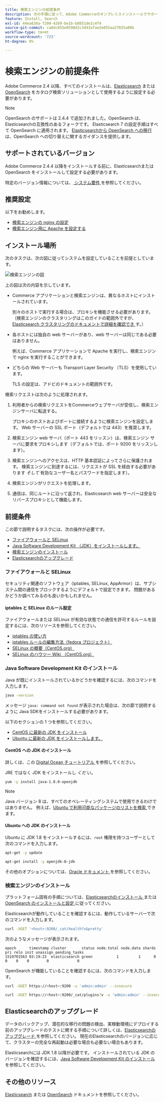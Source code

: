 ```yaml
---
title: 検索エンジンの前提条件
description: 次の手順に従って、Adobe Commerceのオンプレミスインストールでサポートされる検索エンジンソフトウェアをインストールし設定します。
feature: Install, Search
exl-id: 44ea638a-7200-4269-be1b-b0851de2c4f4
source-git-commit: ca8dc855e0598d2c3d43afae2e055aa27035a09b
workflow-type: tm+mt
source-wordcount: '723'
ht-degree: 0%

---
```


# 検索エンジンの前提条件

Adobe Commerce 2.4 以降、すべてのインストールは、[Elasticsearch](https://www.elastic.co) または [OpenSearch](https://opensearch.org/) をカタログ検索ソリューションとして使用するように設定する必要があります。

>[!NOTE]
>
>OpenSearch のサポートは 2.4.4 で追加されました。OpenSearch は、Elasticsearchの互換性のあるフォークです。 Elasticsearch 7 の設定手順はすべて OpenSearch に適用されます。 [Elasticsearchから OpenSearch への移行 ](../../../upgrade/prepare/opensearch-migration.md) は、OpenSearch への切り替えに関するガイダンスを提供します。

## サポートされているバージョン

Adobe Commerce 2.4.4 以降をインストールする前に、Elasticsearchまたは OpenSearch をインストールして設定する必要があります。

特定のバージョン情報については、[ システム要件 ](../../system-requirements.md) を参照してください。

## 推奨設定

以下をお勧めします。

* [検索エンジンの nginx の設定](configure-nginx.md)
* [検索エンジン用に Apache を設定する](configure-apache.md)

## インストール場所

次のタスクは、次の図に従ってシステムを設定していることを前提としています。

![ 検索エンジンの図 ](../../../assets/installation/search-engine-config.svg)

上の図は次の内容を示しています。

* Commerce アプリケーションと検索エンジンは、異なるホストにインストールされています。

  別々のホストで実行する場合は、プロキシを機能させる必要があります。 （検索エンジンのクラスタリングはこのガイドの範囲外ですが、[Elasticsearch クラスタリングのドキュメントで詳細を確認でき ](https://www.elastic.co/guide/en/elasticsearch/guide/current/distributed-cluster.html) す。）

* 各ホストには独自の web サーバーがあり、web サーバーは同じである必要はありません。

  例えば、Commerce アプリケーションで Apache を実行し、検索エンジンで nginx を実行することができます。

* どちらの Web サーバーも Transport Layer Security （TLS）を使用しています。

  TLS の設定は、アドビのドキュメントの範囲外です。

検索リクエストは次のように処理されます。

1. 利用者からの検索リクエストをCommerceウェブサーバが受信し、検索エンジンサーバに転送する。

   プロキシのホストおよびポートに接続するように検索エンジンを設定します。 Web サーバーの SSL ポート（デフォルトでは 443）を推奨します。

1. 検索エンジン web サーバ（ポート 443 をリッスン）は、検索エンジン サーバに要求をプロキシします（デフォルトでは、ポート 9200 をリッスンします）。

1. 検索エンジンへのアクセスは、HTTP 基本認証によってさらに保護されます。 検索エンジンに到達するには、リクエストが SSL を経由する必要があります *そして* 有効なユーザー名とパスワードを指定します）。

1. 検索エンジンがリクエストを処理します。

1. 通信は、同じルートに沿って返され、Elasticsearch web サーバーは安全なリバースプロキシとして機能します。

## 前提条件

この節で説明するタスクには、次の操作が必要です。

* [ファイアウォールと SELinux](#firewall-and-selinux)
* [Java Software Development Kit （JDK）をインストールします。](#install-the-java-software-development-kit)
* [検索エンジンのインストール](#install-the-search-engine)
* [Elasticsearchのアップグレード](#upgrading-elasticsearch)

### ファイアウォールと SELinux

セキュリティ関連のソフトウェア（iptables, SELinux, AppArmor）は、サブシステム間の通信をブロックするようにデフォルトで設定できます。 問題があるかどうか調べてみるのも良いかもしれません。

#### iptables と SELinux のルール設定

ファイアウォールまたは SELinux が有効な状態での通信を許可するルールを設定するには、次のリソースを参照してください。

* [iptables の使い方 ](https://help.ubuntu.com/community/IptablesHowTo)
* [iptables ルールの編集方法（fedora プロジェクト） ](https://fedoraproject.org/wiki/How_to_edit_iptables_rules)
* [SELinux の概要（CentOS.org） ](https://www.centos.org)
* [SELinux のハウツー Wiki （CentOS.org） ](https://wiki.centos.org/HowTos/SELinux)

### Java Software Development Kit のインストール

Java が既にインストールされているかどうかを確認するには、次のコマンドを入力します。

```bash
java -version
```

メッセージ `java: command not found` が表示された場合は、次の節で説明するように Java SDKをインストールする必要があります。

以下のセクションの 1 つを参照してください。

* [CentOS に最新の JDK をインストール](#install-the-jdk-on-centos)
* [Ubuntu に最新の JDK をインストールします。](#install-the-jdk-on-ubuntu)

#### CentOS への JDK のインストール

詳しくは、この [Digital Ocean チュートリアル ](https://www.digitalocean.com/community/tutorials/how-to-install-java-on-centos-and-fedora#install-oracle-java-8) を参照してください。

JRE ではなく JDK をインストールし *くだ* い。

```bash
yum -y install java-1.8.0-openjdk
```

>[!NOTE]
>
>Java バージョン 8 は、すべてのオペレーティングシステムで使用できるわけではありません。 例えば、[Ubuntu で利用可能なパッケージのリストを検索 ](https://packages.ubuntu.com/) できます。

#### Ubuntu への JDK のインストール

Ubuntu に JDK 1.8 をインストールするには、`root` 権限を持つユーザーとして次のコマンドを入力します。

```bash
apt-get -y update
```

```bash
apt-get install -y openjdk-8-jdk
```

その他のオプションについては、[Oracle ドキュメント ](https://docs.oracle.com/javase/8/docs/technotes/guides/install/install_overview.html) を参照してください。

### 検索エンジンのインストール

プラットフォーム固有の手順については、[Elasticsearchのインストール ](https://www.elastic.co/guide/en/elasticsearch/reference/current/install-elasticsearch.html) または [OpenSearch のインストールと設定 ](https://opensearch.org/docs/latest/opensearch/install/index/) に従ってください。

Elasticsearchが動作していることを確認するには、動作しているサーバーで次のコマンドを入力します。

```bash
curl -XGET '<host>:9200/_cat/health?v&pretty'
```

次のようなメッセージが表示されます。

```
epoch      timestamp cluster       status node.total node.data shards pri relo init unassign pending_tasks
1519701563 03:19:23  elasticsearch green           1         1      0   0    0    0        0             0
```

OpenSearch が機能していることを確認するには、次のコマンドを入力します。

```bash
curl -XGET https://<host>:9200 -u 'admin:admin' --insecure
```

```bash
curl -XGET https://<host>:9200/_cat/plugins?v -u 'admin:admin' --insecure
```

## Elasticsearchのアップグレード

データのバックアップ、潜在的な移行の問題の検出、実稼動環境にデプロイする前のアップグレードのテストに関する手順について詳しくは、[Elasticsearchのアップグレード ](https://www.elastic.co/guide/en/elasticsearch/reference/current/setup-upgrade.html) を参照してください。 現在のElasticsearchのバージョンに応じて、クラスターの完全な再起動は必要な場合も必要ない場合もあります。

Elasticsearchには JDK 1.8 以降が必要です。 インストールされている JDK のバージョンを確認するには、[Java Software Development Kit のインストール ](#install-the-java-software-development-kit) を参照してください。

## その他のリソース

[Elasticsearch](https://www.elastic.co/guide/en/elasticsearch/reference/current/index.html) または [OpenSearch](https://opensearch.org/docs/latest/) ドキュメントを参照してください。

